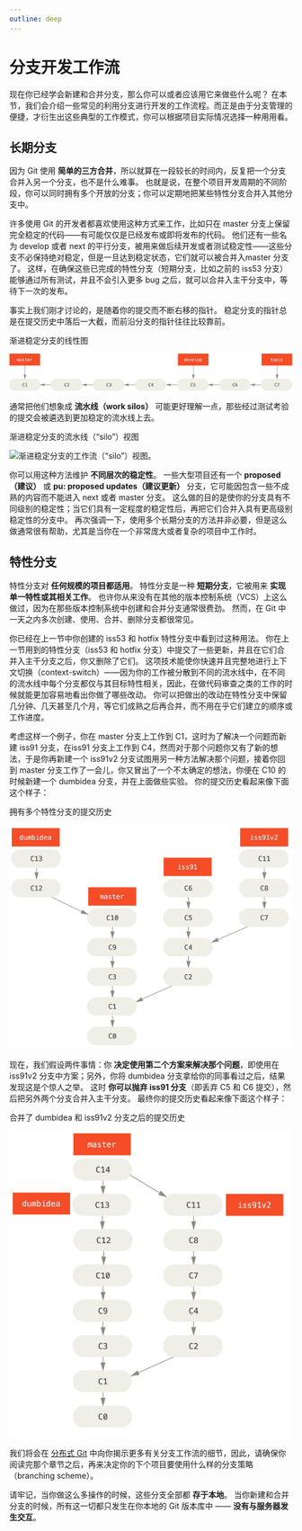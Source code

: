 ```yaml
---
outline: deep
---
```


# 分支开发工作流

现在你已经学会新建和合并分支，那么你可以或者应该用它来做些什么呢？ 在本节，我们会介绍一些常见的利用分支进行开发的工作流程。而正是由于分支管理的便捷，才衍生出这些典型的工作模式，你可以根据项目实际情况选择一种用用看。

## 长期分支

因为 Git 使用 **简单的三方合并**，所以就算在一段较长的时间内，反复把一个分支合并入另一个分支，也不是什么难事。 也就是说，在整个项目开发周期的不同阶段，你可以同时拥有多个开放的分支；你可以定期地把某些特性分支合并入其他分支中。

许多使用 Git 的开发者都喜欢使用这种方式来工作，比如只在 master 分支上保留完全稳定的代码——有可能仅仅是已经发布或即将发布的代码。 他们还有一些名为 develop 或者 next 的平行分支，被用来做后续开发或者测试稳定性——这些分支不必保持绝对稳定，但是一旦达到稳定状态，它们就可以被合并入master 分支了。 这样，在确保这些已完成的特性分支（短期分支，比如之前的 iss53 分支）能够通过所有测试，并且不会引入更多 bug 之后，就可以合并入主干分支中，等待下一次的发布。

事实上我们刚才讨论的，是随着你的提交而不断右移的指针。 稳定分支的指针总是在提交历史中落后一大截，而前沿分支的指针往往比较靠前。

渐进稳定分支的线性图

![渐进稳定分支的线性图。](./assets/181ebb625b663747ddf1e1f0e3cc502f.png)

通常把他们想象成  **流水线（work silos）** 可能更好理解一点，那些经过测试考验的提交会被遴选到更加稳定的流水线上去。

渐进稳定分支的流水线（“silo”）视图

![渐进稳定分支的工作流（“silo”）视图。](http://image.wangzhanmeng.com/images/git/2017/08/51b37cf5e46c74bb09a59187611f7564.png)

你可以用这种方法维护 **不同层次的稳定性**。 一些大型项目还有一个  **proposed（建议）**  或 **pu: proposed updates（建议更新）** 分支，它可能因包含一些不成熟的内容而不能进入 next 或者 master 分支。 这么做的目的是使你的分支具有不同级别的稳定性；当它们具有一定程度的稳定性后，再把它们合并入具有更高级别稳定性的分支中。 再次强调一下，使用多个长期分支的方法并非必要，但是这么做通常很有帮助，尤其是当你在一个非常庞大或者复杂的项目中工作时。

## 特性分支

特性分支对 **任何规模的项目都适用**。 特性分支是一种 **短期分支**，它被用来 **实现单一特性或其相关工作**。 也许你从来没有在其他的版本控制系统（VCS）上这么做过，因为在那些版本控制系统中创建和合并分支通常很费劲。 然而，在 Git 中一天之内多次创建、使用、合并、删除分支都很常见。

你已经在上一节中你创建的 iss53 和 hotfix 特性分支中看到过这种用法。 你在上一节用到的特性分支（iss53 和 hotfix 分支）中提交了一些更新，并且在它们合并入主干分支之后，你又删除了它们。 这项技术能使你快速并且完整地进行上下文切换（context-switch）——因为你的工作被分散到不同的流水线中，在不同的流水线中每个分支都仅与其目标特性相关，因此，在做代码审查之类的工作的时候就能更加容易地看出你做了哪些改动。 你可以把做出的改动在特性分支中保留几分钟、几天甚至几个月，等它们成熟之后再合并，而不用在乎它们建立的顺序或工作进度。

考虑这样一个例子，你在 master 分支上工作到 C1，这时为了解决一个问题而新建 iss91 分支，在iss91 分支上工作到 C4，然而对于那个问题你又有了新的想法，于是你再新建一个 iss91v2 分支试图用另一种方法解决那个问题，接着你回到 master 分支工作了一会儿，你又冒出了一个不太确定的想法，你便在 C10 的时候新建一个 dumbidea 分支，并在上面做些实验。 你的提交历史看起来像下面这个样子：

拥有多个特性分支的提交历史

![拥有多个特性分支的提交历史。](./assets/ae18e3411417ce513348dc52ccd5b4d6.png)

现在，我们假设两件事情：你 **决定使用第二个方案来解决那个问题**，即使用在 iss91v2 分支中方案；另外，你将 dumbidea 分支拿给你的同事看过之后，结果发现这是个惊人之举。 这时 **你可以抛弃 iss91 分支**（即丢弃 C5 和 C6 提交），然后把另外两个分支合并入主干分支。 最终你的提交历史看起来像下面这个样子：

合并了 dumbidea 和 iss91v2 分支之后的提交历史

![合并了 `dumbidea` 和 `iss91v2` 分支之后的提交历史。](./assets/576b0ce1a1eb676175b4a5ab63a5d367.png)

我们将会在 [分布式 Git](../05/) 中向你揭示更多有关分支工作流的细节，因此，请确保你阅读完那个章节之后，再来决定你的下个项目要使用什么样的分支策略（branching scheme）。

请牢记，当你做这么多操作的时候，这些分支全部都 **存于本地**。 当你新建和合并分支的时候，所有这一切都只发生在你本地的 Git 版本库中 —— **没有与服务器发生交互**。
